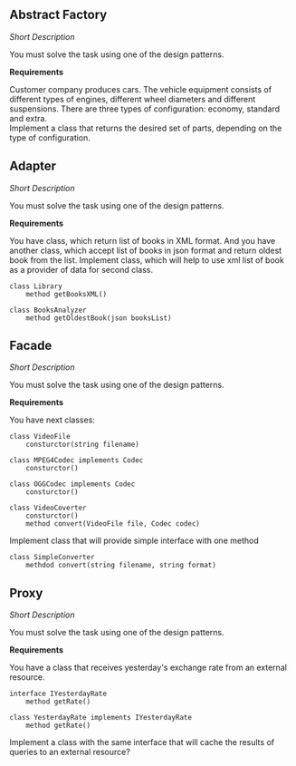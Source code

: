 
## Abstract Factory

*Short Description*

You must solve the task using one of the design patterns.

**Requirements**

Customer company produces cars. The vehicle equipment consists of different types of engines, different wheel diameters and different suspensions. There are three types of configuration: economy, standard and extra.  
Implement a class that returns the desired set of parts, depending on the type of configuration.

## Adapter

*Short Description*

You must solve the task using one of the design patterns.

**Requirements**

You have class, which return list of books in XML format. And you have another class, which accept list of books in json format and return oldest book from the list. Implement class, which will help to use xml list of book as a provider of data for second class.

```
class Library
    method getBooksXML()

class BooksAnalyzer
    method getOldestBook(json booksList)
```

## Facade

*Short Description*

You must solve the task using one of the design patterns.


**Requirements**

You have next classes:

```
class VideoFile
    consturctor(string filename)

class MPEG4Codec implements Codec
    consturctor()

class OGGCodec implements Codec
    consturctor()

class VideoCoverter
    consturctor()
    method convert(VideoFile file, Codec codec)
```

Implement class that will provide simple interface with one method

```
class SimpleConverter
    methdod convert(string filename, string format)
```

## Proxy

*Short Description*

You must solve the task using one of the design patterns.

**Requirements**

You have a class that receives yesterday's exchange rate from an external resource.

```
interface IYesterdayRate
    method getRate()

class YesterdayRate implements IYesterdayRate
    method getRate()
```

Implement a class with the same interface that will cache the results of queries to an external resource?